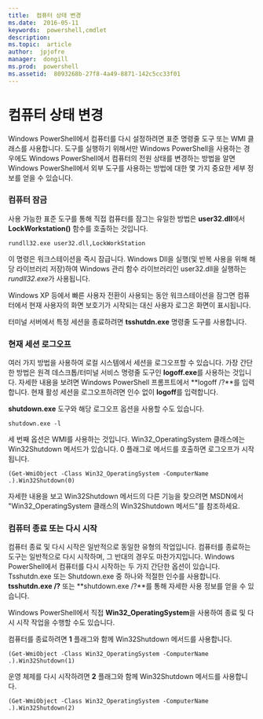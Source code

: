 ```yaml
---
title:  컴퓨터 상태 변경
ms.date:  2016-05-11
keywords:  powershell,cmdlet
description:  
ms.topic:  article
author:  jpjofre
manager:  dongill
ms.prod:  powershell
ms.assetid:  8093268b-27f8-4a49-8871-142c5cc33f01
---
```


# 컴퓨터 상태 변경
Windows PowerShell에서 컴퓨터를 다시 설정하려면 표준 명령줄 도구 또는 WMI 클래스를 사용합니다. 도구를 실행하기 위해서만 Windows PowerShell을 사용하는 경우에도 Windows PowerShell에서 컴퓨터의 전원 상태를 변경하는 방법을 알면 Windows PowerShell에서 외부 도구를 사용하는 방법에 대한 몇 가지 중요한 세부 정보를 얻을 수 있습니다.

### 컴퓨터 잠금
사용 가능한 표준 도구를 통해 직접 컴퓨터를 잠그는 유일한 방법은 **user32.dll**에서 **LockWorkstation()** 함수를 호출하는 것입니다.

```
rundll32.exe user32.dll,LockWorkStation
```

이 명령은 워크스테이션을 즉시 잠급니다. Windows Dll을 실행(및 반복 사용을 위해 해당 라이브러리 저장)하여 Windows 관리 함수 라이브러리인 user32.dll을 실행하는 *rundll32.exe*가 사용됩니다.

Windows XP 등에서 빠른 사용자 전환이 사용되는 동안 워크스테이션을 잠그면 컴퓨터에서 현재 사용자의 화면 보호기가 시작되는 대신 사용자 로그온 화면이 표시됩니다.

터미널 서버에서 특정 세션을 종료하려면 **tsshutdn.exe** 명령줄 도구를 사용합니다.

### 현재 세션 로그오프
여러 가지 방법을 사용하여 로컬 시스템에서 세션을 로그오프할 수 있습니다. 가장 간단한 방법은 원격 데스크톱\/터미널 서비스 명령줄 도구인 **logoff.exe**를 사용하는 것입니다. 자세한 내용을 보려면 Windows PowerShell 프롬프트에서 **logoff \/?**를 입력합니다. 현재 활성 세션을 로그오프하려면 인수 없이 **logoff**를 입력합니다.

**shutdown.exe** 도구와 해당 로그오프 옵션을 사용할 수도 있습니다.

```
shutdown.exe -l
```

세 번째 옵션은 WMI를 사용하는 것입니다. Win32\_OperatingSystem 클래스에는 Win32Shutdown 메서드가 있습니다. 0 플래그로 메서드를 호출하면 로그오프가 시작됩니다.

```
(Get-WmiObject -Class Win32_OperatingSystem -ComputerName .).Win32Shutdown(0)
```

자세한 내용을 보고 Win32Shutdown 메서드의 다른 기능을 찾으려면 MSDN에서 "Win32\_OperatingSystem 클래스의 Win32Shutdown 메서드"를 참조하세요.

### 컴퓨터 종료 또는 다시 시작
컴퓨터 종료 및 다시 시작은 일반적으로 동일한 유형의 작업입니다. 컴퓨터를 종료하는 도구는 일반적으로 다시 시작하며, 그 반대의 경우도 마찬가지입니다. Windows PowerShell에서 컴퓨터를 다시 시작하는 두 가지 간단한 옵션이 있습니다. Tsshutdn.exe 또는 Shutdown.exe 중 하나와 적절한 인수를 사용합니다. **tsshutdn.exe \/?** 또는 **shutdown.exe \/?**를 통해 자세한 사용 정보를 얻을 수 있습니다.

Windows PowerShell에서 직접 **Win32\_OperatingSystem**을 사용하여 종료 및 다시 시작 작업을 수행할 수도 있습니다.

컴퓨터를 종료하려면 **1** 플래그와 함께 Win32Shutdown 메서드를 사용합니다.

```
(Get-WmiObject -Class Win32_OperatingSystem -ComputerName .).Win32Shutdown(1)
```

운영 체제를 다시 시작하려면 **2** 플래그와 함께 Win32Shutdown 메서드를 사용합니다.

```
(Get-WmiObject -Class Win32_OperatingSystem -ComputerName .).Win32Shutdown(2)
```



<!--HONumber=May16_HO2-->


